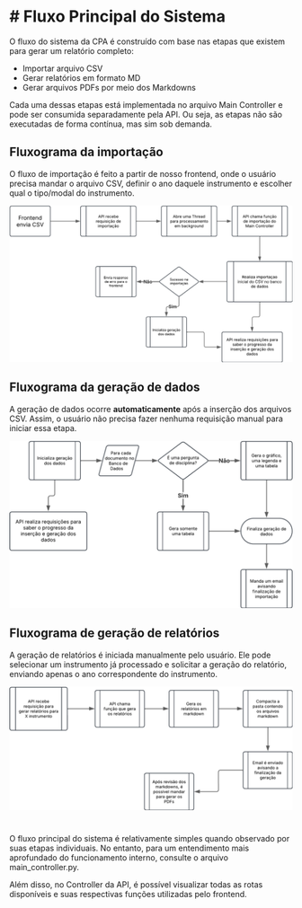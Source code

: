 # # Fluxo Principal do Sistema

O fluxo do sistema da CPA é construído com base nas etapas que existem para gerar um relatório completo: 

- Importar arquivo CSV
- Gerar relatórios em formato MD
- Gerar arquivos PDFs por meio dos Markdowns

Cada uma dessas etapas está implementada no arquivo Main Controller e pode ser consumida separadamente pela API. Ou seja, as etapas não são executadas de forma contínua, mas sim sob demanda.

## Fluxograma da importação

O fluxo de importação é feito a partir de nosso frontend, onde o usuário precisa mandar o arquivo CSV, definir o ano daquele instrumento e escolher qual o tipo/modal do instrumento.


![](./Fluxo%20Importação.png)

## Fluxograma da geração de dados

A geração de dados ocorre **automaticamente** após a inserção dos arquivos CSV. Assim, o usuário não precisa fazer nenhuma requisição manual para iniciar essa etapa. 

![](./Fluxo%20Geração%20de%20dados.png)

## Fluxograma de geração de relatórios

A geração de relatórios é iniciada manualmente pelo usuário. Ele pode selecionar um instrumento já processado e solicitar a geração do relatório, enviando apenas o ano correspondente do instrumento.

![](./Fluxo%20Geração%20de%20Relatórios.png)

# 

O fluxo principal do sistema é relativamente simples quando observado por suas etapas individuais. No entanto, para um entendimento mais aprofundado do funcionamento interno, consulte o arquivo main_controller.py.

Além disso, no Controller da API, é possível visualizar todas as rotas disponíveis e suas respectivas funções utilizadas pelo frontend.